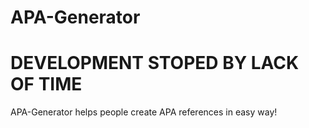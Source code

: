# APA-Generator


# DEVELOPMENT STOPED BY LACK OF TIME

APA-Generator helps people create APA references in easy way!
